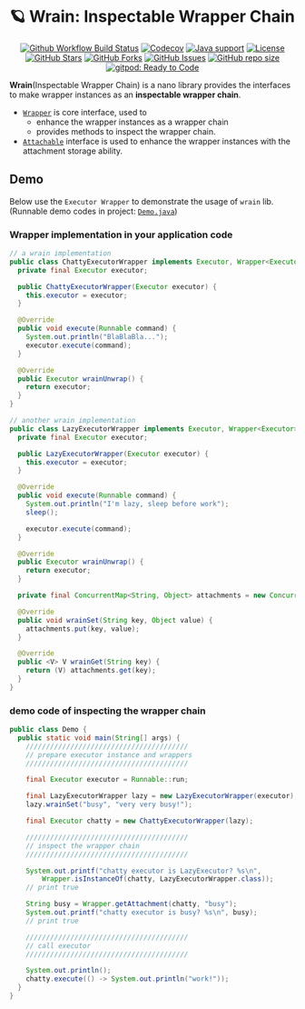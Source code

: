 # 🪐 Wrain: Inspectable Wrapper Chain

<p align="center">
<a href="https://github.com/foldright/wrain/actions/workflows/ci.yml"><img src="https://img.shields.io/github/actions/workflow/status/foldright/wrain/ci.yml?branch=main&logo=github&logoColor=white" alt="Github Workflow Build Status"></a>
<a href="https://app.codecov.io/gh/foldright/wrain/tree/main"><img src="https://img.shields.io/codecov/c/github/foldright/wrain/main?logo=codecov&logoColor=white" alt="Codecov"></a>
<a href="https://openjdk.java.net/"><img src="https://img.shields.io/badge/Java-8+-339933?logo=openjdk&logoColor=white" alt="Java support"></a>
<a href="https://www.apache.org/licenses/LICENSE-2.0.html"><img src="https://img.shields.io/github/license/foldright/wrain?color=4D7A97&logo=apache" alt="License"></a>
<a href="https://github.com/foldright/wrain/stargazers"><img src="https://img.shields.io/github/stars/foldright/wrain" alt="GitHub Stars"></a>
<a href="https://github.com/foldright/wrain/fork"><img src="https://img.shields.io/github/forks/foldright/wrain" alt="GitHub Forks"></a>
<a href="https://github.com/foldright/wrain/issues"><img src="https://img.shields.io/github/issues/foldright/wrain" alt="GitHub Issues"></a>
<a href="https://github.com/foldright/wrain"><img src="https://img.shields.io/github/repo-size/foldright/wrain" alt="GitHub repo size"></a>
<a href="https://gitpod.io/#https://github.com/foldright/wrain"><img src="https://img.shields.io/badge/Gitpod-ready to code-339933?label=gitpod&logo=gitpod&logoColor=white" alt="gitpod: Ready to Code"></a>
</p>

**Wrain**(Inspectable Wrapper Chain) is a nano library provides the interfaces
to make wrapper instances as an **inspectable wrapper chain**.

- [`Wrapper`](src/main/java/io/foldright/wrain/Wrapper.java) is core interface, used to
  - enhance the wrapper instances as a wrapper chain
  - provides methods to inspect the wrapper chain.
- [`Attachable`](src/main/java/io/foldright/wrain/Attachable.java) interface is used to
  enhance the wrapper instances with the attachment storage ability.

## Demo

Below use the `Executor Wrapper` to demonstrate the usage of `wrain` lib.  
(Runnable demo codes in project: [`Demo.java`](src/test/java/io/foldright/demo/Demo.java))

### Wrapper implementation in your application code

```java
// a wrain implementation
public class ChattyExecutorWrapper implements Executor, Wrapper<Executor> {
  private final Executor executor;

  public ChattyExecutorWrapper(Executor executor) {
    this.executor = executor;
  }

  @Override
  public void execute(Runnable command) {
    System.out.println("BlaBlaBla...");
    executor.execute(command);
  }

  @Override
  public Executor wrainUnwrap() {
    return executor;
  }
}

// another wrain implementation
public class LazyExecutorWrapper implements Executor, Wrapper<Executor>, Attachable {
  private final Executor executor;

  public LazyExecutorWrapper(Executor executor) {
    this.executor = executor;
  }

  @Override
  public void execute(Runnable command) {
    System.out.println("I'm lazy, sleep before work");
    sleep();

    executor.execute(command);
  }

  @Override
  public Executor wrainUnwrap() {
    return executor;
  }

  private final ConcurrentMap<String, Object> attachments = new ConcurrentHashMap<>();

  @Override
  public void wrainSet(String key, Object value) {
    attachments.put(key, value);
  }

  @Override
  public <V> V wrainGet(String key) {
    return (V) attachments.get(key);
  }
}
```

### demo code of inspecting the wrapper chain

```java
public class Demo {
  public static void main(String[] args) {
    ////////////////////////////////////////
    // prepare executor instance and wrappers
    ////////////////////////////////////////

    final Executor executor = Runnable::run;

    final LazyExecutorWrapper lazy = new LazyExecutorWrapper(executor);
    lazy.wrainSet("busy", "very very busy!");

    final Executor chatty = new ChattyExecutorWrapper(lazy);

    ////////////////////////////////////////
    // inspect the wrapper chain
    ////////////////////////////////////////

    System.out.printf("chatty executor is LazyExecutor? %s\n",
        Wrapper.isInstanceOf(chatty, LazyExecutorWrapper.class));
    // print true

    String busy = Wrapper.getAttachment(chatty, "busy");
    System.out.printf("chatty executor is busy? %s\n", busy);
    // print true

    ////////////////////////////////////////
    // call executor
    ////////////////////////////////////////

    System.out.println();
    chatty.execute(() -> System.out.println("work!"));
  }
}
```
